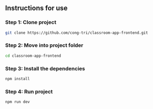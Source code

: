 ## Instructions for use

### Step 1: Clone project

```bash
git clone https://github.com/cong-tri/classroom-app-frontend.git
```

### Step 2: Move into project folder

```bash
cd classroom-app-frontend
```

### Step 3: Install the dependencies

```bash
npm install
```

### Step 4: Run project

```bash
npm run dev
